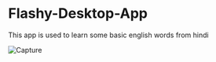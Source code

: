 # Flashy-Desktop-App
This app is used to learn some basic english words from hindi




![Capture](https://user-images.githubusercontent.com/73414322/111941097-50602c00-8af6-11eb-9c94-621a6a797122.JPG)
